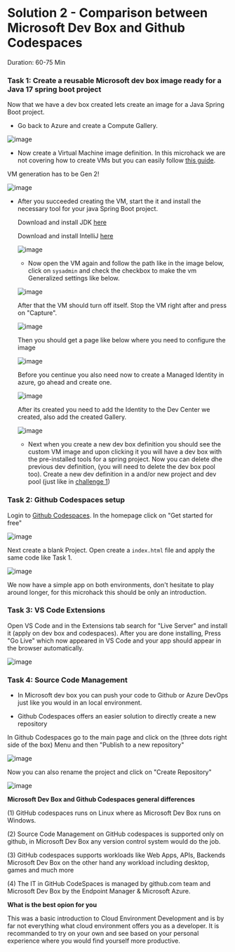# Solution 2 - Comparison between Microsoft Dev Box and Github Codespaces 

Duration: 60-75 Min

### Task 1: Create a reusable Microsoft dev box image ready for a Java 17 spring boot project

Now that we have a dev box created lets create an image for a Java Spring Boot project.

- Go back to Azure and create a Compute Gallery.

![image](../images/solution2/Capture21.PNG)


- Now create a Virtual Machine image definition. In this microhack we are not covering how to create VMs but you can easily follow [this guide](https://learn.microsoft.com/en-us/azure/virtual-machines/windows/quick-create-portal). 

VM generation has to be Gen 2!

![image](../images/solution2/Capture9.PNG)


- After you succeeded creating the VM, start the it and install the necessary tool for your java Spring Boot project.

  Download and install JDK [here](https://www.oracle.com/java/technologies/downloads/#jdk19-windows)
  
  Download and install IntelliJ [here](https://www.jetbrains.com/idea/download/#section=windows)
  
  ![image](../images/solution2/Capture.PNG)
  
  
  - Now open the VM again and follow the path like in the image below, click on `sysadmin` and check the checkbox to make the vm Generalized settings like below.
  
   ![image](../images/solution2/Capture14.PNG)
   
   After that the VM should turn off itself. Stop the VM right after and press on "Capture".
   
  ![image](../images/solution2/Capture15.PNG)
  
  Then you should get a page like below where you need to configure the image
  
   ![image](../images/solution2/Capture16.PNG)
   
   
   Before you centinue you also need now to create a Managed Identity in azure, go ahead and create one. 
   
   ![image](../images/solution2/Capture17.PNG)
   
   After its created you need to add the Identity to the Dev Center we created, also add the created Gallery.
   
   ![image](../images/solution2/Capture19.PNG)
   
   
   - Next when you create a new dev box definition you should see the custom VM image and upon clicking it you will have a dev box with the pre-installed
    tools for a spring project. Now you can delete dhe previous dev definition, (you will need to delete the dev box pool too). 
    Create a new dev definition in a and/or new project  and dev pool (just like in [challenge 1](../challenges/01-How-to-get-up-to-speed-as-Developer-using-Cloud-Environment-Development.md))
   
   
   
   


### Task 2: Github Codespaces setup

Login to [Github Codespaces](https://github.com/features/codespaces).
In the homepage click on "Get started for free"

![image](../images/solution2/Screenshot1.png)

Next create a blank Project. Open create a `index.html` file and apply the same code like Task 1.

![image](../images/solution2/Screenshot3.png)

We now have a simple app on both environments, don't hesitate to play around longer, for this microhack this should be only an introduction.

### Task 3: VS Code Extensions

Open VS Code and in the Extensions tab search for "Live Server" and install it (apply on dev box and codespaces).
After you are done installing, Press "Go Live" which now appeared in VS Code and your app should appear in the browser automatically.

![image](../images/solution2/26.png)

### Task 4: Source Code Management

- In Microsoft dev box you can push your code to Github or Azure DevOps just like you would in an local environment.

- Github Codespaces offers an easier solution to directly create a new repository

In Github Codespaces go to the main page and click on the (three dots right side of the box) Menu and then "Publish to a new repository"

![image](../images/solution2/Screenshot11.png)

Now you can also rename the project and click on "Create Repository"

![image](../images/solution2/Screenshot12.png)


**Microsoft Dev Box and Github Codespaces general differences**

(1) GitHub codespaces runs on Linux where as Microsoft Dev Box runs on Windows. 

(2) Source Code Management on GitHub codespaces is supported only on github, in Microsoft Dev Box any version control system would do the job. 

(3) GitHub codespaces supports workloads like Web Apps, APIs, Backends Microsoft Dev Box on the other hand any workload including desktop, games and much more 

(4) The IT in GitHub CodeSpaces is managed by github.com team and Microsoft Dev Box by the Endpoint Manager & Microsoft Azure.


**What is the best opion for you**  

This was a basic introduction to Cloud Environment Development and is by far not everything what cloud environment offers you as a developer. It is recommanded to try on your own and see based on your personal experience where you would find yourself more productive. 

